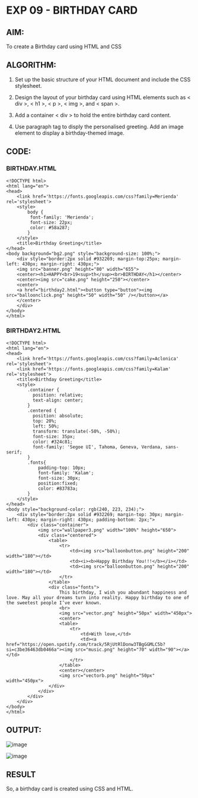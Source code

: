 # EXP 09 - BIRTHDAY CARD

## AIM:

To create a Birthday card using HTML and CSS

## ALGORITHM:

1. Set up the basic structure of your HTML document and include the CSS stylesheet.

2. Design the layout of your birthday card using HTML elements such as < div >, < h1 >, < p >, < img >, and < span >. 

3. Add a container < div > to hold the entire birthday card content.
  
4. Use paragraph tag to disply the personalised greeting. Add an image element to display a birthday-themed image.

## CODE:

### BIRTHDAY.HTML
```
<!DOCTYPE html>
<html lang="en">
<head>
    <link href='https://fonts.googleapis.com/css?family=Merienda' rel='stylesheet'>
    <style>
        body {
         font-family: 'Merienda';
         font-size: 22px;
         color: #58a287;
        }
    </style>
    <title>Birthday Greeting</title>
</head>
<body background="bg2.png" style="background-size: 100%;">
    <div style="border:2px solid #932269; margin-top:25px; margin-left: 430px; margin-right: 430px;"> 
    <img src="banner.png" height="80" width="655">
    <center><h1>HAPPY<br>19<sup>th</sup><br>BIRTHDAY</h1></center>
    <center><img src="cake.png" height="250"></center>
    <center>
    <a href="birthday2.html"><button type="button"><img src="balloonclick.png" height="50" width="50" /></button></a>
    </center>
    </div>
</body>
</html>
```

### BIRTHDAY2.HTML
```
<!DOCTYPE html>
<html lang="en">
<head>
    <link href='https://fonts.googleapis.com/css?family=Aclonica' rel='stylesheet'>
    <link href='https://fonts.googleapis.com/css?family=Kalam' rel='stylesheet'>
    <title>Birthday Greeting</title>
    <style>
        .container {
          position: relative;
          text-align: center;
        }    
        .centered {
          position: absolute;
          top: 20%;
          left: 50%;
          transform: translate(-50%, -50%);
          font-size: 35px;
          color: #324c81;
          font-family: 'Segoe UI', Tahoma, Geneva, Verdana, sans-serif;
        }
        .fonts{
            padding-top: 10px;
            font-family: 'Kalam';
            font-size: 30px;
            position:fixed;
            color: #83783a;
        }
    </style>
</head>
<body style="background-color: rgb(240, 223, 234);">
    <div style="border:2px solid #932269; margin-top: 30px; margin-left: 430px; margin-right: 430px; padding-bottom: 2px;"> 
        <div class="container">
            <img src="wallpaper3.png" width="100%" height="650">
            <div class="centered">
                <table>
                    <tr>
                        <td><img src="balloonbutton.png" height="200" width="180"></td>
                        <td><i><b>Happy Birthday You!!!</b></i></td>
                        <td><img src="balloonbutton.png" height="200" width="180"></td>
                    </tr>
                </table>
                <div class="fonts">
                    This birthday, I wish you abundant happiness and love. May all your dreams turn into reality. Happy birthday to one of the sweetest people I’ve ever known.
                    <br>
                    <img src="vector.png" height="50px" width="450px">
                    <center>
                    <table>
                        <tr>
                            <td>With love,</td>
                            <td><a href="https://open.spotify.com/track/5RjUtRlDonw3TBgGGMLC5b?si=c3be36463db0466a"><img src="music.png" height="70" width="90"></a></td>
                        </tr>
                    </table>
                    <center></center>
                    <img src="vectorb.png" height="50px" width="450px">
                </div>
            </div>
        </div>
    </div>   
</body>
</html>
```

## OUTPUT:
![image](https://github.com/Aashima02/Birthday-Card/assets/93427086/c8c7973a-def4-4328-9e45-687bbc6cc3bf)

![image](https://github.com/Aashima02/Birthday-Card/assets/93427086/b4677557-f78d-4139-8c79-e3423bf04b9a)



## RESULT

So,  a birthday card is created using CSS and HTML.
